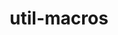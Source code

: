 ---
title: "util-macros"
layout: cache
categories: [package, develop-2023-05-18]
meta: {"versions": ["1.19.3"], "compilers": ["gcc@=11.1.0", "gcc@=11.3.0", "gcc@=12.1.0", "gcc@=12.3.0", "gcc@=7.3.1", "gcc@=7.5.0", "oneapi@=2023.0.0"], "oss": ["amzn2", "ubuntu18.04", "ubuntu20.04", "ubuntu22.04"], "platforms": ["linux"], "targets": ["aarch64", "neoverse_n1", "ppc64le", "x86_64", "x86_64_v3"], "stacks": ["aws-ahug", "aws-ahug-aarch64", "aws-isc", "aws-isc-aarch64", "aws-pcluster-neoverse_n1", "aws-pcluster-neoverse_v1", "build_systems", "data-vis-sdk", "e4s", "e4s-oneapi", "e4s-power", "gpu-tests", "ml-linux-x86_64-cpu", "ml-linux-x86_64-cuda", "ml-linux-x86_64-rocm", "radiuss", "radiuss-aws", "radiuss-aws-aarch64", "root", "tutorial"], "num_specs": 10, "num_specs_by_stack": {"aws-ahug-aarch64": 2, "aws-isc-aarch64": 2, "radiuss-aws-aarch64": 2, "root": 10, "aws-pcluster-neoverse_n1": 1, "aws-pcluster-neoverse_v1": 1, "aws-isc": 1, "aws-ahug": 1, "radiuss-aws": 1, "build_systems": 1, "radiuss": 1, "e4s-power": 1, "e4s-oneapi": 1, "data-vis-sdk": 1, "gpu-tests": 1, "e4s": 1, "ml-linux-x86_64-rocm": 1, "ml-linux-x86_64-cpu": 1, "ml-linux-x86_64-cuda": 1, "tutorial": 2}}
spec_details: [{"hash": "oqxtk3npzveu45h2txnj4olrgiuobtm6", "compiler": "gcc@=7.3.1", "versions": ["1.19.3"], "os": "amzn2", "platform": "linux", "target": "aarch64", "variants": ["build_system=autotools"], "stacks": ["aws-ahug-aarch64", "aws-isc-aarch64", "radiuss-aws-aarch64", "root"], "size": "-", "tarball": "https://binaries.spack.io/releases/develop-2023-05-18/build_cache/linux-amzn2-aarch64/gcc-7.3.1/util-macros-1.19.3/linux-amzn2-aarch64-gcc-7.3.1-util-macros-1.19.3-oqxtk3npzveu45h2txnj4olrgiuobtm6.spack"}, {"hash": "nf2bicz4alsba5ak562kntwp5qsdo5st", "compiler": "gcc@=12.3.0", "versions": ["1.19.3"], "os": "amzn2", "platform": "linux", "target": "neoverse_n1", "variants": ["build_system=autotools"], "stacks": ["aws-pcluster-neoverse_n1", "root", "aws-pcluster-neoverse_v1"], "size": "-", "tarball": "https://binaries.spack.io/releases/develop-2023-05-18/build_cache/linux-amzn2-neoverse_n1/gcc-12.3.0/util-macros-1.19.3/linux-amzn2-neoverse_n1-gcc-12.3.0-util-macros-1.19.3-nf2bicz4alsba5ak562kntwp5qsdo5st.spack"}, {"hash": "zkaldkpycmlo72zy6qchrlwvzu4jlrxe", "compiler": "gcc@=7.3.1", "versions": ["1.19.3"], "os": "amzn2", "platform": "linux", "target": "neoverse_n1", "variants": ["build_system=autotools"], "stacks": ["aws-ahug-aarch64", "aws-isc-aarch64", "radiuss-aws-aarch64", "root"], "size": "-", "tarball": "https://binaries.spack.io/releases/develop-2023-05-18/build_cache/linux-amzn2-neoverse_n1/gcc-7.3.1/util-macros-1.19.3/linux-amzn2-neoverse_n1-gcc-7.3.1-util-macros-1.19.3-zkaldkpycmlo72zy6qchrlwvzu4jlrxe.spack"}, {"hash": "w6p5itvebxyqdduqvi2qggzcqchjlon5", "compiler": "gcc@=7.3.1", "versions": ["1.19.3"], "os": "amzn2", "platform": "linux", "target": "x86_64_v3", "variants": ["build_system=autotools"], "stacks": ["aws-isc", "aws-ahug", "radiuss-aws", "root"], "size": "-", "tarball": "https://binaries.spack.io/releases/develop-2023-05-18/build_cache/linux-amzn2-x86_64_v3/gcc-7.3.1/util-macros-1.19.3/linux-amzn2-x86_64_v3-gcc-7.3.1-util-macros-1.19.3-w6p5itvebxyqdduqvi2qggzcqchjlon5.spack"}, {"hash": "o6orn2podfvwvlqzx7kr2rfxku2ccjkn", "compiler": "gcc@=7.5.0", "versions": ["1.19.3"], "os": "ubuntu18.04", "platform": "linux", "target": "x86_64_v3", "variants": ["build_system=autotools"], "stacks": ["build_systems", "radiuss", "root"], "size": "-", "tarball": "https://binaries.spack.io/releases/develop-2023-05-18/build_cache/linux-ubuntu18.04-x86_64_v3/gcc-7.5.0/util-macros-1.19.3/linux-ubuntu18.04-x86_64_v3-gcc-7.5.0-util-macros-1.19.3-o6orn2podfvwvlqzx7kr2rfxku2ccjkn.spack"}, {"hash": "twlzdcygeanae67o5cihtzr6zfgqpmzk", "compiler": "gcc@=11.1.0", "versions": ["1.19.3"], "os": "ubuntu20.04", "platform": "linux", "target": "ppc64le", "variants": ["build_system=autotools"], "stacks": ["e4s-power", "root"], "size": "-", "tarball": "https://binaries.spack.io/releases/develop-2023-05-18/build_cache/linux-ubuntu20.04-ppc64le/gcc-11.1.0/util-macros-1.19.3/linux-ubuntu20.04-ppc64le-gcc-11.1.0-util-macros-1.19.3-twlzdcygeanae67o5cihtzr6zfgqpmzk.spack"}, {"hash": "mlzeiugala2ksdpfume6f3wfoecxbjd3", "compiler": "oneapi@=2023.0.0", "versions": ["1.19.3"], "os": "ubuntu20.04", "platform": "linux", "target": "x86_64", "variants": ["build_system=autotools"], "stacks": ["e4s-oneapi", "root"], "size": "-", "tarball": "https://binaries.spack.io/releases/develop-2023-05-18/build_cache/linux-ubuntu20.04-x86_64/oneapi-2023.0.0/util-macros-1.19.3/linux-ubuntu20.04-x86_64-oneapi-2023.0.0-util-macros-1.19.3-mlzeiugala2ksdpfume6f3wfoecxbjd3.spack"}, {"hash": "vn2z6c5lqpyydtf737ndnc2pdauavcao", "compiler": "gcc@=11.1.0", "versions": ["1.19.3"], "os": "ubuntu20.04", "platform": "linux", "target": "x86_64_v3", "variants": ["build_system=autotools"], "stacks": ["data-vis-sdk", "gpu-tests", "e4s", "root"], "size": "-", "tarball": "https://binaries.spack.io/releases/develop-2023-05-18/build_cache/linux-ubuntu20.04-x86_64_v3/gcc-11.1.0/util-macros-1.19.3/linux-ubuntu20.04-x86_64_v3-gcc-11.1.0-util-macros-1.19.3-vn2z6c5lqpyydtf737ndnc2pdauavcao.spack"}, {"hash": "pmmxgx45h2jphgpmscd5d2ohyjcppotq", "compiler": "gcc@=11.3.0", "versions": ["1.19.3"], "os": "ubuntu22.04", "platform": "linux", "target": "x86_64_v3", "variants": ["build_system=autotools"], "stacks": ["ml-linux-x86_64-rocm", "ml-linux-x86_64-cpu", "root", "ml-linux-x86_64-cuda", "tutorial"], "size": "-", "tarball": "https://binaries.spack.io/releases/develop-2023-05-18/build_cache/linux-ubuntu22.04-x86_64_v3/gcc-11.3.0/util-macros-1.19.3/linux-ubuntu22.04-x86_64_v3-gcc-11.3.0-util-macros-1.19.3-pmmxgx45h2jphgpmscd5d2ohyjcppotq.spack"}, {"hash": "imbmumcz5zxgwgcyof5t4lxtycvk7s64", "compiler": "gcc@=12.1.0", "versions": ["1.19.3"], "os": "ubuntu22.04", "platform": "linux", "target": "x86_64_v3", "variants": ["build_system=autotools"], "stacks": ["tutorial", "root"], "size": "-", "tarball": "https://binaries.spack.io/releases/develop-2023-05-18/build_cache/linux-ubuntu22.04-x86_64_v3/gcc-12.1.0/util-macros-1.19.3/linux-ubuntu22.04-x86_64_v3-gcc-12.1.0-util-macros-1.19.3-imbmumcz5zxgwgcyof5t4lxtycvk7s64.spack"}]
---